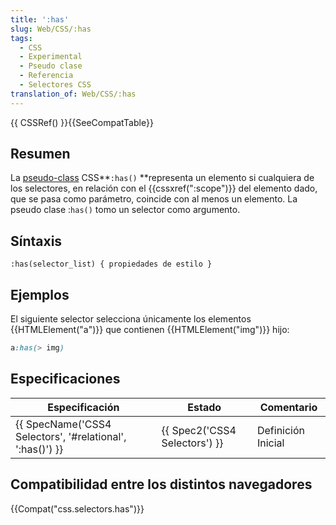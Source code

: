 ```yaml
---
title: ':has'
slug: Web/CSS/:has
tags:
  - CSS
  - Experimental
  - Pseudo clase
  - Referencia
  - Selectores CSS
translation_of: Web/CSS/:has
---
```

{{ CSSRef() }}{{SeeCompatTable}}

## Resumen

La [pseudo-class](/es/docs/Web/CSS/Pseudo-classes) CSS**`:has()` **representa un elemento si cualquiera de los selectores, en relación con el {{cssxref(":scope")}} del elemento dado, que se pasa como parámetro, coincide con al menos un elemento. La pseudo clase :`has()` tomo un selector como argumento.

## Síntaxis

```
:has(selector_list) { propiedades de estilo }
```

## Ejemplos

El siguiente selector selecciona únicamente los elementos {{HTMLElement("a")}} que contienen {{HTMLElement("img")}} hijo:

```css
a:has(> img)
```

## Especificaciones

| Especificación                                                               | Estado                                   | Comentario         |
| ---------------------------------------------------------------------------- | ---------------------------------------- | ------------------ |
| {{ SpecName('CSS4 Selectors', '#relational', ':has()') }} | {{ Spec2('CSS4 Selectors') }} | Definición Inicial |

## Compatibilidad entre los distintos navegadores

{{Compat("css.selectors.has")}}
